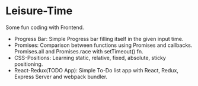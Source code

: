 # Leisure-Time
Some fun coding with Frontend.

* Progress Bar: Simple Progress bar filling itself in the given input time.
* Promises: Comparison between functions using Promises and callbacks. Promises.all and Promises.race with setTimeout() fn.
* CSS-Positions: Learning static, relative, fixed, absolute, sticky positioning.
* React-Redux(TODO App): Simple To-Do list app with React, Redux, Express Server and webpack bundler.
